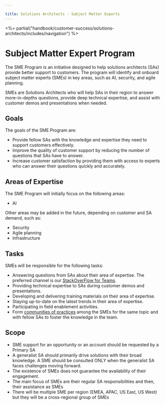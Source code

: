```yaml
---

title: Solutions Architects - Subject Matter Experts
---
```







<%= partial("handbook/customer-success/solutions-architects/includes/navigation") %>

# Subject Matter Expert Program

The SME Program is an initiative designed to help solutions architects (SAs) provide better support to customers. The program will identify and onboard subject matter experts (SMEs) in key areas, such as AI, security, and agile planning.

SMEs are Solutions Architects who will help SAs in their region to answer more-in-depths questions, provide deep technical expertise, and assist with customer demos and presentations when needed.

## Goals

The goals of the SME Program are:

- Provide fellow SAs with the knowledge and expertise they need to support customers effectively.
- Improve the quality of customer support by reducing the number of questions that SAs have to answer.
- Increase customer satisfaction by providing them with access to experts who can answer their questions quickly and accurately.

## Areas of Expertise

The SME Program will initially focus on the following areas:

- AI

Other areas may be added in the future, depending on customer and SA demand, such as:
- Security
- Agile planning
- Infrastructure

## Tasks

SMEs will be responsible for the following tasks:

- Answering questions from SAs about their area of expertise. The preferred channel is our [StackOverFlow for Teams](/handbook/customer-success/solutions-architects/tools-and-resources/#stack-overflow-for-teams).
- Providing technical expertise to SAs during customer demos and presentations.
- Developing and delivering training materials on their area of expertise.
- Staying up-to-date on the latest trends in their area of expertise.
- Participating in field enablement activities.
- Form [communities of practices](/handbook/customer-success/solutions-architects/sa-practices/communities-of-practice/) among the SMEs for the same topic and with fellow SAs to foster the knowledge in the team.

## Scope

- SME support for an opportunity or an account should be requested by a Primary SA
- A generalist SA should primarily drive solutions with their broad knowledge. A SME should be consulted ONLY when the generalist SA faces challenges moving forward.
- The existence of SMEs does not guarantee the availability of their engagement.
- The main focus of SMEs are their regular SA responsibilities and then, their assistance as SMEs
- There will be multiple SME per region (EMEA, APAC, US East, US West) but they will be a cross-regional group of SMEs


